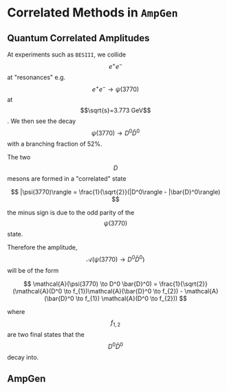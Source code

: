 Correlated Methods in ``AmpGen``
================================

Quantum Correlated Amplitudes
-----------------------------

At experiments such as ``BESIII``, we collide $$ e^+ e^-$$ at "resonances" e.g. $$ e^+ e^- \to \psi(3770) $$ at $$\sqrt{s}=3.773 GeV$$. 
We then see the decay
$$
\psi(3770) \to D^0 \bar{D}^0
$$
with a branching fraction of 52%.

The two $$D$$ mesons are formed in a "correlated" state

$$
|\psi(3770)\rangle = \frac{1}{\sqrt{2}}(|D^0\rangle - |\bar{D}^0\rangle)
$$

the minus sign is due to the odd parity of the $$\psi(3770)$$ state.

Therefore the amplitude, $$\mathcal{A}(\psi(3770) \to D^0 \bar{D}^0)$$ will be of the form

$$
\mathcal{A}(\psi(3770) \to D^0 \bar{D}^0) = \frac{1}{\sqrt{2}} (\mathcal{A}(D^0 \to f_{1})\mathcal{A}(\bar{D}^0 \to f_{2}) - \mathcal{A}(\bar{D}^0 \to f_{1}) \mathcal{A}(D^0 \to f_{2}))
$$

where $$f_{1,2}$$ are two final states that the $$D^0 \bar{D}^0$$ decay into.

AmpGen
------


